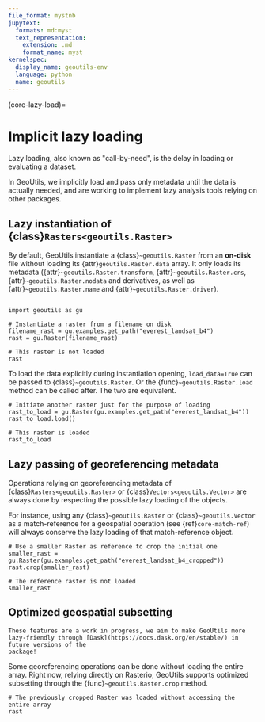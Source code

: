 ```yaml
---
file_format: mystnb
jupytext:
  formats: md:myst
  text_representation:
    extension: .md
    format_name: myst
kernelspec:
  display_name: geoutils-env
  language: python
  name: geoutils
---
```

(core-lazy-load)=

# Implicit lazy loading

Lazy loading, also known as "call-by-need", is the delay in loading or evaluating a dataset.

In GeoUtils, we implicitly load and pass only metadata until the data is actually needed, and are working to implement lazy analysis tools relying on other packages.

## Lazy instantiation of {class}`Rasters<geoutils.Raster>`

By default, GeoUtils instantiate a {class}`~geoutils.Raster` from an **on-disk** file without loading its {attr}`geoutils.Raster.data` array. It only loads its
metadata ({attr}`~geoutils.Raster.transform`, {attr}`~geoutils.Raster.crs`, {attr}`~geoutils.Raster.nodata` and derivatives, as well as
{attr}`~geoutils.Raster.name` and {attr}`~geoutils.Raster.driver`).

```{code-cell} ipython3

import geoutils as gu

# Instantiate a raster from a filename on disk
filename_rast = gu.examples.get_path("everest_landsat_b4")
rast = gu.Raster(filename_rast)

# This raster is not loaded
rast
```

To load the data explicitly during instantiation opening, `load_data=True` can be passed to {class}`~geoutils.Raster`. Or the {func}`~geoutils.Raster.load`
method can be called after. The two are equivalent.

```{code-cell} ipython3
# Initiate another raster just for the purpose of loading
rast_to_load = gu.Raster(gu.examples.get_path("everest_landsat_b4"))
rast_to_load.load()

# This raster is loaded
rast_to_load
```

## Lazy passing of georeferencing metadata

Operations relying on georeferencing metadata of {class}`Rasters<geoutils.Raster>` or {class}`Vectors<geoutils.Vector>` are always done by respecting the
possible lazy loading of the objects.

For instance, using any {class}`~geoutils.Raster` or {class}`~geoutils.Vector` as a match-reference for a geospatial operation (see {ref}`core-match-ref`) will
always conserve the lazy loading of that match-reference object.

```{code-cell} ipython3
# Use a smaller Raster as reference to crop the initial one
smaller_rast = gu.Raster(gu.examples.get_path("everest_landsat_b4_cropped"))
rast.crop(smaller_rast)

# The reference raster is not loaded
smaller_rast
```

## Optimized geospatial subsetting

```{important}
These features are a work in progress, we aim to make GeoUtils more lazy-friendly through [Dask](https://docs.dask.org/en/stable/) in future versions of the
package!
```

Some georeferencing operations can be done without loading the entire array. Right now, relying directly on Rasterio, GeoUtils supports optimized subsetting
through the {func}`~geoutils.Raster.crop` method.

```{code-cell} ipython3
# The previously cropped Raster was loaded without accessing the entire array
rast
```
